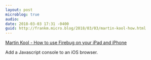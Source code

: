 ```yaml
---
layout: post
microblog: true
audio: 
date: 2018-03-03 17:31 -0400
guid: http://frankm.micro.blog/2018/03/03/martin-kool-how.html
---
```

[Martin Kool - How to use Firebug on your iPad and iPhone](http://martinkool.com/post/13629963755/firebug-on-ipad-and-iphone)

Add a Javascript console to an iOS browser. 

